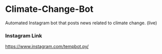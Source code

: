 # Climate-Change-Bot
Automated Instagram bot that posts news related to climate change. (live)

### Instagram Link
https://www.instagram.com/tempbot.py/

